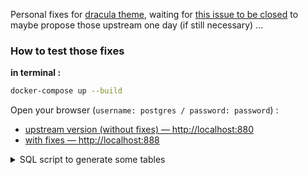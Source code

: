 Personal fixes for [dracula theme](https://github.com/dracula/adminer), waiting for [this issue to be closed](https://github.com/dracula/adminer/issues/1#issuecomment-809944711) to maybe propose those upstream one day (if still necessary) …

### How to test those fixes

**in terminal :**

```bash
docker-compose up --build
```

Open your browser (`username: postgres / password: password`) :

+ [upstream version (without fixes) — http://localhost:880](http://localhost:880)
+ [with fixes — http://localhost:888](http://localhost:888)

<details><summary>SQL script to generate some tables</summary>
  <md>

```sql
DO $$
DECLARE
i_current integer := 0;
BEGIN
WHILE i_current <= 99
    LOOP
    EXECUTE format('CREATE TABLE %I ( "id" integer NOT NULL );', 'table_' || lpad(CAST (i_current AS text), 2, '0'));
    i_current := i_current + 1;
    END LOOP;
END;
$$
```
  </md>
</details>
